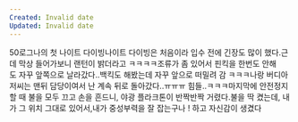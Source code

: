 ```yaml
---
Created: Invalid date
Updated: Invalid date
---
```

50로그나의 첫 나이트 다이빙나이트 다이빙은 처음이라 입수 전에 긴장도 많이 했다.근데 막상 들어가보니 랜턴이 밝더라고 ㅋㅋㅋㅋ조류가 좀 있어서 핀킥을 한번도 안해도 자꾸 앞쪽으로 날라갔다..백킥도 해봤는데 자꾸 앞으로 떠밀려 감 ㅋㅋㅋ나랑 버디아저씨는 맨뒤 담당이여서 난 계속 뒤로 돌아갔다..ㅠㅠㅠ 힘들..ㅋㅋㅋ마지막에 안전정지할 때 불을 모두 끄고 손을 흔드니, 야광 플라크톤이 반짝반짝 거렸다.불을 딱 켰는데, 내가 그 위치 그대로 있어서,내가 중성부력을 잘 잡는구나 ! 하고 자신감이 생겼다